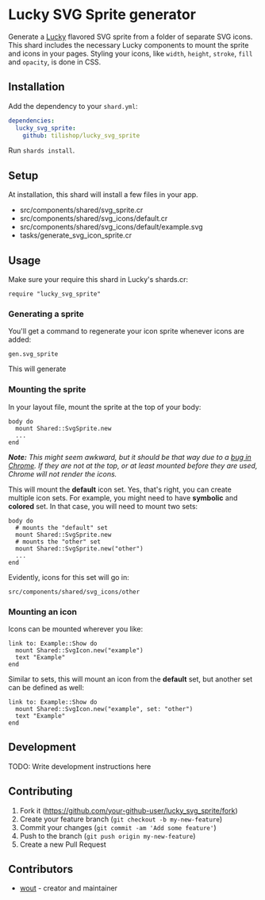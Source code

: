 # Lucky SVG Sprite generator

Generate a [Lucky](https://luckyframework.org/) flavored SVG sprite from a 
folder of separate SVG icons. This shard includes the necessary Lucky components
to mount the sprite and icons in your pages. Styling your icons, like `width`, 
`height`, `stroke`, `fill` and `opacity`, is done in CSS.

## Installation

Add the dependency to your `shard.yml`:

```yaml
dependencies:
  lucky_svg_sprite:
    github: tilishop/lucky_svg_sprite
```

Run `shards install`.

## Setup

At installation, this shard will install a few files in your app.
- src/components/shared/svg_sprite.cr
- src/components/shared/svg_icons/default.cr
- src/components/shared/svg_icons/default/example.svg
- tasks/generate_svg_icon_sprite.cr

## Usage

Make sure your require this shard in Lucky's shards.cr:

```crystal
require "lucky_svg_sprite"
```

### Generating a sprite

You'll get a command to regenerate your icon sprite whenever icons are added:

```
gen.svg_sprite
```

This will generate 

### Mounting the sprite

In your layout file, mount the sprite at the top of your body:

```crystal
body do
  mount Shared::SvgSprite.new
  ...
end
```

*__Note:__ This might seem awkward, but it should be that way due to a
[bug in Chrome](https://bugs.chromium.org/p/chromium/issues/detail?id=349175).
If they are not at the top, or at least mounted before they are used, Chrome
will not render the icons.*

This will mount the **default** icon set. Yes, that's right, you can create
multiple icon sets. For example, you might need to have **symbolic** and 
**colored** set. In that case, you will need to mount two sets:

```crystal
body do
  # mounts the "default" set
  mount Shared::SvgSprite.new
  # mounts the "other" set
  mount Shared::SvgSprite.new("other")
  ...
end
```

Evidently, icons for this set will go in:

```
src/components/shared/svg_icons/other
```

### Mounting an icon

Icons can be mounted wherever you like:

```crystal
link to: Example::Show do
  mount Shared::SvgIcon.new("example")
  text "Example"
end
```

Similar to sets, this will mount an icon from the **default** set, but another
set can be defined as well:

```crystal
link to: Example::Show do
  mount Shared::SvgIcon.new("example", set: "other")
  text "Example"
end
```

## Development

TODO: Write development instructions here

## Contributing

1. Fork it (<https://github.com/your-github-user/lucky_svg_sprite/fork>)
2. Create your feature branch (`git checkout -b my-new-feature`)
3. Commit your changes (`git commit -am 'Add some feature'`)
4. Push to the branch (`git push origin my-new-feature`)
5. Create a new Pull Request

## Contributors

- [wout](https://github.com/your-github-user) - creator and maintainer
